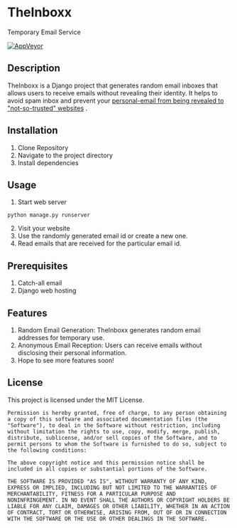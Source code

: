 # TheInboxx
Temporary Email Service

[![AppVeyor](https://img.shields.io/badge/Visit-TheInboxx-lightgreen)](https://theinboxx.com/)

## Description
TheInboxx is a Django project that generates random email inboxes that allows users to receive emails without revealing their identity. It helps to avoid spam inbox and prevent your [personal-email from being revealed to "not-so-trusted" websites](https://haveibeenpwned.com/) .

## Installation
1. Clone Repository
2. Navigate to the project directory
3. Install dependencies

## Usage
1. Start web server

  `python manage.py runserver`

2. Visit your website
3. Use the randomly generated email id or create a new one.
4. Read emails that are received for the particular email id.

## Prerequisites
1. Catch-all email
2. Django web hosting

## Features
1. Random Email Generation: TheInboxx generates random email addresses for temporary use.
2. Anonymous Email Reception: Users can receive emails without disclosing their personal information.
3. Hope to see more features soon!

## License
This project is licensed under the MIT License.
```
Permission is hereby granted, free of charge, to any person obtaining
a copy of this software and associated documentation files (the
"Software"), to deal in the Software without restriction, including
without limitation the rights to use, copy, modify, merge, publish,
distribute, sublicense, and/or sell copies of the Software, and to
permit persons to whom the Software is furnished to do so, subject to
the following conditions:

The above copyright notice and this permission notice shall be
included in all copies or substantial portions of the Software.

THE SOFTWARE IS PROVIDED "AS IS", WITHOUT WARRANTY OF ANY KIND,
EXPRESS OR IMPLIED, INCLUDING BUT NOT LIMITED TO THE WARRANTIES OF
MERCHANTABILITY, FITNESS FOR A PARTICULAR PURPOSE AND
NONINFRINGEMENT. IN NO EVENT SHALL THE AUTHORS OR COPYRIGHT HOLDERS BE
LIABLE FOR ANY CLAIM, DAMAGES OR OTHER LIABILITY, WHETHER IN AN ACTION
OF CONTRACT, TORT OR OTHERWISE, ARISING FROM, OUT OF OR IN CONNECTION
WITH THE SOFTWARE OR THE USE OR OTHER DEALINGS IN THE SOFTWARE.
```
